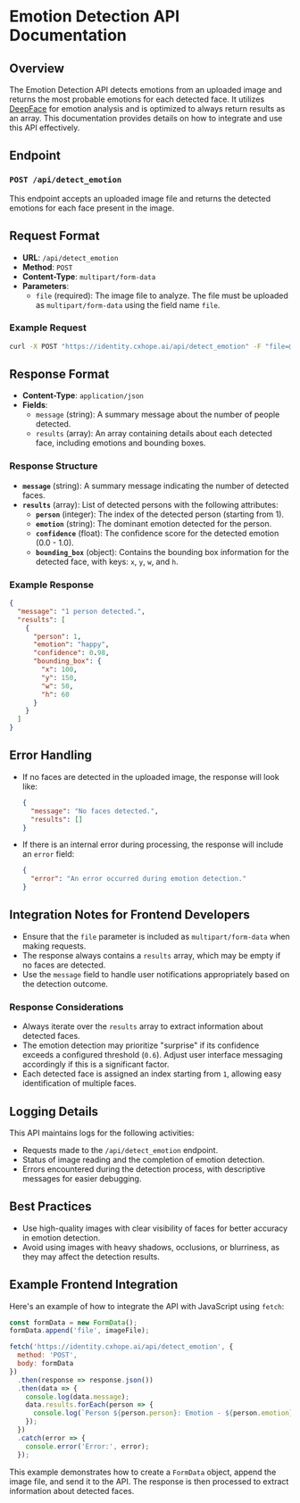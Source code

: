 # Emotion Detection API Documentation

## Overview

The Emotion Detection API detects emotions from an uploaded image and returns the most probable emotions for each detected face. It utilizes [DeepFace](https://github.com/serengil/deepface) for emotion analysis and is optimized to always return results as an array. This documentation provides details on how to integrate and use this API effectively.

## Endpoint

### `POST /api/detect_emotion`

This endpoint accepts an uploaded image file and returns the detected emotions for each face present in the image.

## Request Format

- **URL**: `/api/detect_emotion`
- **Method**: `POST`
- **Content-Type**: `multipart/form-data`
- **Parameters**:
  - `file` (required): The image file to analyze. The file must be uploaded as `multipart/form-data` using the field name `file`.

### Example Request

```bash
curl -X POST "https://identity.cxhope.ai/api/detect_emotion" -F "file=@path/to/your/image.jpg"
```

## Response Format

- **Content-Type**: `application/json`
- **Fields**:
  - `message` (string): A summary message about the number of people detected.
  - `results` (array): An array containing details about each detected face, including emotions and bounding boxes.

### Response Structure

- **`message`** (string): A summary message indicating the number of detected faces.
- **`results`** (array): List of detected persons with the following attributes:
  - **`person`** (integer): The index of the detected person (starting from 1).
  - **`emotion`** (string): The dominant emotion detected for the person.
  - **`confidence`** (float): The confidence score for the detected emotion (0.0 - 1.0).
  - **`bounding_box`** (object): Contains the bounding box information for the detected face, with keys: `x`, `y`, `w`, and `h`.

### Example Response

```json
{
  "message": "1 person detected.",
  "results": [
    {
      "person": 1,
      "emotion": "happy",
      "confidence": 0.98,
      "bounding_box": {
        "x": 100,
        "y": 150,
        "w": 50,
        "h": 60
      }
    }
  ]
}
```

## Error Handling

- If no faces are detected in the uploaded image, the response will look like:
  ```json
  {
    "message": "No faces detected.",
    "results": []
  }
  ```
- If there is an internal error during processing, the response will include an `error` field:
  ```json
  {
    "error": "An error occurred during emotion detection."
  }
  ```

## Integration Notes for Frontend Developers

- Ensure that the `file` parameter is included as `multipart/form-data` when making requests.
- The response always contains a `results` array, which may be empty if no faces are detected.
- Use the `message` field to handle user notifications appropriately based on the detection outcome.

### Response Considerations

- Always iterate over the `results` array to extract information about detected faces.
- The emotion detection may prioritize "surprise" if its confidence exceeds a configured threshold (`0.6`). Adjust user interface messaging accordingly if this is a significant factor.
- Each detected face is assigned an index starting from `1`, allowing easy identification of multiple faces.

## Logging Details

This API maintains logs for the following activities:

- Requests made to the `/api/detect_emotion` endpoint.
- Status of image reading and the completion of emotion detection.
- Errors encountered during the detection process, with descriptive messages for easier debugging.

## Best Practices

- Use high-quality images with clear visibility of faces for better accuracy in emotion detection.
- Avoid using images with heavy shadows, occlusions, or blurriness, as they may affect the detection results.

## Example Frontend Integration

Here's an example of how to integrate the API with JavaScript using `fetch`:

```javascript
const formData = new FormData();
formData.append('file', imageFile);

fetch('https://identity.cxhope.ai/api/detect_emotion', {
  method: 'POST',
  body: formData
})
  .then(response => response.json())
  .then(data => {
    console.log(data.message);
    data.results.forEach(person => {
      console.log(`Person ${person.person}: Emotion - ${person.emotion}, Confidence - ${person.confidence}`);
    });
  })
  .catch(error => {
    console.error('Error:', error);
  });
```

This example demonstrates how to create a `FormData` object, append the image file, and send it to the API. The response is then processed to extract information about detected faces.

